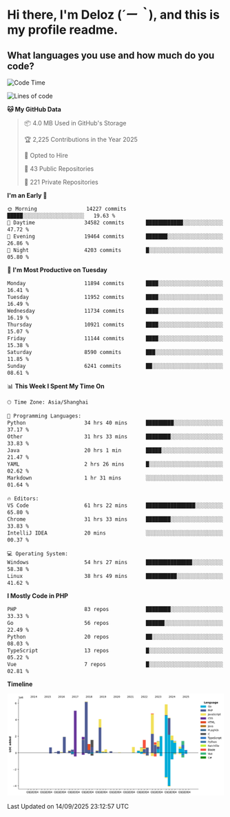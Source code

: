 # **Hi there, I'm Deloz (*´ー｀*), and this is my profile readme.**

## **What languages you use and how much do you code?**

<!--START_SECTION:waka-->
![Code Time](http://img.shields.io/badge/Code%20Time-7%2C482%20hrs%2042%20mins-blue)

![Lines of code](https://img.shields.io/badge/From%20Hello%20World%20I%27ve%20Written-53.7%20million%20lines%20of%20code-blue)

**🐱 My GitHub Data** 

> 📦 4.0 MB Used in GitHub's Storage 
 > 
> 🏆 2,225 Contributions in the Year 2025
 > 
> 💼 Opted to Hire
 > 
> 📜 43 Public Repositories 
 > 
> 🔑 221 Private Repositories 
 > 
**I'm an Early 🐤** 

```text
🌞 Morning                14227 commits       █████░░░░░░░░░░░░░░░░░░░░   19.63 % 
🌆 Daytime                34582 commits       ████████████░░░░░░░░░░░░░   47.72 % 
🌃 Evening                19464 commits       ███████░░░░░░░░░░░░░░░░░░   26.86 % 
🌙 Night                  4203 commits        █░░░░░░░░░░░░░░░░░░░░░░░░   05.80 % 
```
📅 **I'm Most Productive on Tuesday** 

```text
Monday                   11894 commits       ████░░░░░░░░░░░░░░░░░░░░░   16.41 % 
Tuesday                  11952 commits       ████░░░░░░░░░░░░░░░░░░░░░   16.49 % 
Wednesday                11734 commits       ████░░░░░░░░░░░░░░░░░░░░░   16.19 % 
Thursday                 10921 commits       ████░░░░░░░░░░░░░░░░░░░░░   15.07 % 
Friday                   11144 commits       ████░░░░░░░░░░░░░░░░░░░░░   15.38 % 
Saturday                 8590 commits        ███░░░░░░░░░░░░░░░░░░░░░░   11.85 % 
Sunday                   6241 commits        ██░░░░░░░░░░░░░░░░░░░░░░░   08.61 % 
```


📊 **This Week I Spent My Time On** 

```text
🕑︎ Time Zone: Asia/Shanghai

💬 Programming Languages: 
Python                   34 hrs 40 mins      █████████░░░░░░░░░░░░░░░░   37.17 % 
Other                    31 hrs 33 mins      ████████░░░░░░░░░░░░░░░░░   33.83 % 
Java                     20 hrs 1 min        █████░░░░░░░░░░░░░░░░░░░░   21.47 % 
YAML                     2 hrs 26 mins       █░░░░░░░░░░░░░░░░░░░░░░░░   02.62 % 
Markdown                 1 hr 31 mins        ░░░░░░░░░░░░░░░░░░░░░░░░░   01.64 % 

🔥 Editors: 
VS Code                  61 hrs 22 mins      ████████████████░░░░░░░░░   65.80 % 
Chrome                   31 hrs 33 mins      ████████░░░░░░░░░░░░░░░░░   33.83 % 
IntelliJ IDEA            20 mins             ░░░░░░░░░░░░░░░░░░░░░░░░░   00.37 % 

💻 Operating System: 
Windows                  54 hrs 27 mins      ███████████████░░░░░░░░░░   58.38 % 
Linux                    38 hrs 49 mins      ██████████░░░░░░░░░░░░░░░   41.62 % 
```

**I Mostly Code in PHP** 

```text
PHP                      83 repos            ████████░░░░░░░░░░░░░░░░░   33.33 % 
Go                       56 repos            ██████░░░░░░░░░░░░░░░░░░░   22.49 % 
Python                   20 repos            ██░░░░░░░░░░░░░░░░░░░░░░░   08.03 % 
TypeScript               13 repos            █░░░░░░░░░░░░░░░░░░░░░░░░   05.22 % 
Vue                      7 repos             █░░░░░░░░░░░░░░░░░░░░░░░░   02.81 % 
```



**Timeline**

![Lines of Code chart](https://raw.githubusercontent.com/deloz/deloz/main/assets/bar_graph.png)


 Last Updated on 14/09/2025 23:12:57 UTC
<!--END_SECTION:waka-->
